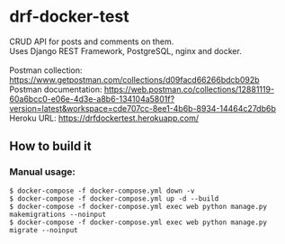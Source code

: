 # drf-docker-test

CRUD API for posts and comments on them.<br/>
Uses Django REST Framework, PostgreSQL, nginx and docker.<br/>
<br/>
Postman collection: https://www.getpostman.com/collections/d09facd66266bdcb092b<br/>
Postman documentation: https://web.postman.co/collections/12881119-60a6bcc0-e06e-4d3e-a8b6-134104a5801f?version=latest&workspace=cde707cc-8ee1-4b6b-8934-14464c27db6b<br/>
Heroku URL: https://drfdockertest.herokuapp.com/<br/>

## How to build it

### Manual usage:

```
$ docker-compose -f docker-compose.yml down -v
$ docker-compose -f docker-compose.yml up -d --build
$ docker-compose -f docker-compose.yml exec web python manage.py makemigrations --noinput
$ docker-compose -f docker-compose.yml exec web python manage.py migrate --noinput
```
